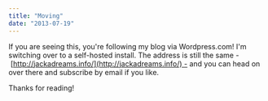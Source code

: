 ```yaml
---
title: "Moving"
date: "2013-07-19"
---
```


If you are seeing this, you're following my blog via Wordpress.com! I'm switching over to a self-hosted install. The address is still the same - [http://jackadreams.info/](http://jackadreams.info/) - and you can head on over there and subscribe by email if you like.

Thanks for reading!
